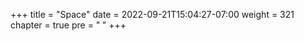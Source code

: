 +++
title = "Space"
date = 2022-09-21T15:04:27-07:00
weight = 321
chapter = true
pre = "<b>  </b>"
+++
